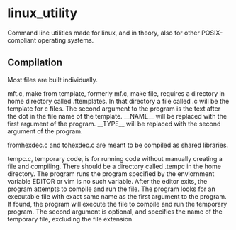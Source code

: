 # linux\_utility
Command line utilities made for linux, and in theory, also for other POSIX-compliant operating systems.
## Compilation
Most files are built individually.

mft.c, make from template, formerly mf.c, make file, requires a directory in home directory called .ftemplates.
In that directory a file called .c will be the template for c files.
The second argument to the program is the text after the dot in the file name of the template.
\_\_NAME\_\_ will be replaced with the first argument of the program.
\_\_TYPE\_\_ will be replaced with the second argument of the program.

fromhexdec.c and tohexdec.c are meant to be compiled as shared libraries.

tempc.c, temporary code, is for running code without manually creating a file and compiling.
There should be a directory called .tempc in the home directory.
The program runs the program specified by the enviornment variable EDITOR or vim is no such variable.
After the editor exits, the program attempts to compile and run the file.
The program looks for an executable file with exact same name as the first argument to the program.
If found, the program will execute the file to compile and run the temporary program.
The second argument is optional, and specifies the name of the temporary file, excluding the file extension.
